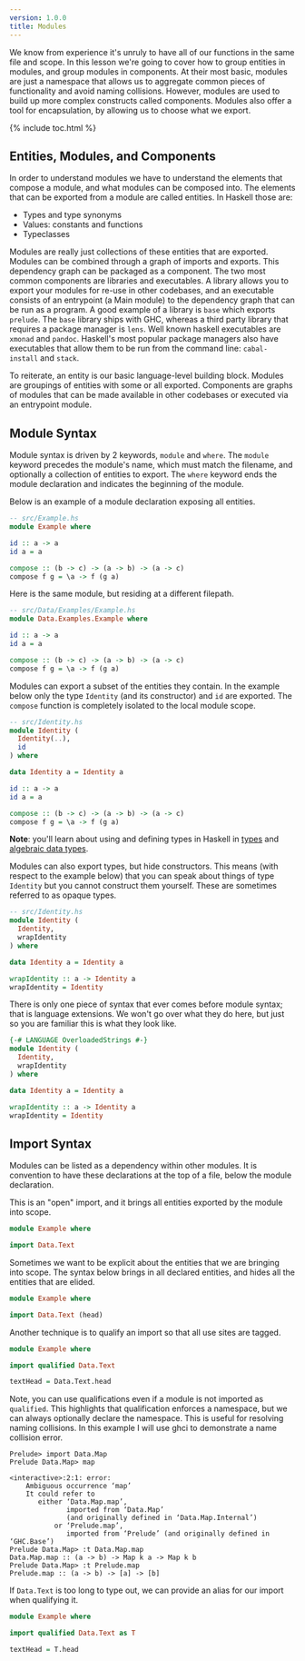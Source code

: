 ```yaml
---
version: 1.0.0
title: Modules
---
```


We know from experience it's unruly to have all of our functions in the same
file and scope. In this lesson we're going to cover how to group entities in
modules, and group modules in components. At their most basic, modules are just
a namespace that allows us to aggregate common pieces of functionality and
avoid naming collisions. However, modules are used to build up more complex
constructs called components. Modules also offer a tool for encapsulation, by
allowing us to choose what we export.

{% include toc.html %}

## Entities, Modules, and Components

In order to understand modules we have to understand the elements that compose
a module, and what modules can be composed into. The elements that can be
exported from a module are called entities. In Haskell those are:

- Types and type synonyms
- Values: constants and functions
- Typeclasses

Modules are really just collections of these entities that are exported.
Modules can be combined through a graph of imports and exports. This dependency
graph can be packaged as a component. The two most common components are
libraries and executables. A library allows you to export your modules for
re-use in other codebases, and an executable consists of an entrypoint (a Main
module) to the dependency graph that can be run as a program. A good example of
a library is `base` which exports `prelude`. The `base` library ships with GHC,
whereas a third party library that requires a package manager is `lens`. Well
known haskell executables are `xmonad` and `pandoc`. Haskell's most popular
package managers also have executables that allow them to be run from the
command line: `cabal-install` and `stack`.

To reiterate, an entity is our basic language-level building block. Modules
are groupings of entities with some or all exported. Components are graphs of
modules that can be made available in other codebases or executed via an
entrypoint module.

## Module Syntax

Module syntax is driven by 2 keywords, `module` and `where`. The `module` keyword
precedes the module's name, which must match the filename, and optionally a
collection of entities to export. The `where` keyword ends the module
declaration and indicates the beginning of the module.

Below is an example of a module declaration exposing all entities.

```haskell
-- src/Example.hs
module Example where

id :: a -> a
id a = a

compose :: (b -> c) -> (a -> b) -> (a -> c)
compose f g = \a -> f (g a)
```

Here is the same module, but residing at a different filepath.

```haskell
-- src/Data/Examples/Example.hs
module Data.Examples.Example where

id :: a -> a
id a = a

compose :: (b -> c) -> (a -> b) -> (a -> c)
compose f g = \a -> f (g a)
```

Modules can export a subset of the entities they contain. In the example below
only the type `Identity` (and its constructor) and `id` are exported. The
`compose` function is completely isolated to the local module scope.

```haskell
-- src/Identity.hs
module Identity (
  Identity(..),
  id
) where

data Identity a = Identity a

id :: a -> a
id a = a

compose :: (b -> c) -> (a -> b) -> (a -> c)
compose f g = \a -> f (g a)
```
__Note__: you'll learn about using and defining types in Haskell in
[types](../types) and [algebraic data types](../algebraic-data-types).

Modules can also export types, but hide constructors. This means (with respect
to the example below) that you can speak about things of type `Identity` but you
cannot construct them yourself. These are sometimes referred to as opaque types.

```haskell
-- src/Identity.hs
module Identity (
  Identity,
  wrapIdentity
) where

data Identity a = Identity a

wrapIdentity :: a -> Identity a
wrapIdentity = Identity
```

There is only one piece of syntax that ever comes before module syntax; that is
language extensions. We won't go over what they do here, but just so you are
familiar this is what they look like.

```haskell
{-# LANGUAGE OverloadedStrings #-}
module Identity (
  Identity,
  wrapIdentity
) where

data Identity a = Identity a

wrapIdentity :: a -> Identity a
wrapIdentity = Identity
```

## Import Syntax

Modules can be listed as a dependency within other modules. It is convention to
have these declarations at the top of a file, below the module declaration.

This is an "open" import, and it brings all entities exported by the module into
scope.

```haskell
module Example where

import Data.Text
```

Sometimes we want to be explicit about the entities that we are bringing into
scope. The syntax below brings in all declared entities, and hides all the
entities that are elided.

```haskell
module Example where

import Data.Text (head)
```

Another technique is to qualify an import so that all use sites are tagged.


```haskell
module Example where

import qualified Data.Text

textHead = Data.Text.head
```

Note, you can use qualifications even if a module is not imported as
`qualified`. This highlights that qualification enforces a namespace, but we can
always optionally declare the namespace. This is useful for resolving naming
collisions. In this example I will use ghci to demonstrate a name collision error.

```console?lang=haskell&prompt=ghci>,ghci|
Prelude> import Data.Map
Prelude Data.Map> map

<interactive>:2:1: error:
    Ambiguous occurrence ‘map’
    It could refer to
       either ‘Data.Map.map’,
              imported from ‘Data.Map’
              (and originally defined in ‘Data.Map.Internal’)
           or ‘Prelude.map’,
              imported from ‘Prelude’ (and originally defined in ‘GHC.Base’)
Prelude Data.Map> :t Data.Map.map
Data.Map.map :: (a -> b) -> Map k a -> Map k b
Prelude Data.Map> :t Prelude.map
Prelude.map :: (a -> b) -> [a] -> [b]
```

If `Data.Text` is too long to type out, we can provide an alias for our import
when qualifying it.

```haskell
module Example where

import qualified Data.Text as T

textHead = T.head
```
